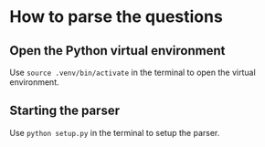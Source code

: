 # How to parse the questions

## Open the Python virtual environment

Use `source .venv/bin/activate` in the terminal to open the virtual environment.

## Starting the parser

Use `python setup.py` in the terminal to setup the parser.